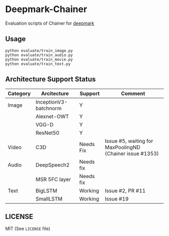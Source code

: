 # Deepmark-Chainer
Evaluation scripts of Chainer for [deepmark](https://github.com/DeepMark/deepmark)

## Usage

```
python evaluate/train_image.py
python evaluate/train_audio.py
python evaluate/train_movie.py
python evaluate/train_text.py
```

## Architecture Support Status

|Category|Arcitecture|Support|Comment|
|---|---|---|---|
|Image|InceptionV3-batchnorm|Y||
||Alexnet-OWT|Y||
||VGG-D|Y||
||ResNet50|Y||
|Video|C3D|Needs Fix|Issue #5, waiting for MaxPoolingND (Chainer issue #1353)|
|Audio|DeepSpeech2|Needs fix||
||MSR 5FC layer|Needs fix||
|Text|BigLSTM|Working|Issue #2, PR #11|
||SmallLSTM|Working|Issue #19|

## LICENSE

MIT (See `LICENSE` file)
